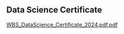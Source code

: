 ## Data Science Certificate

[WBS_DataScience_Certificate_2024.pdf.pdf](https://github.com/user-attachments/files/19250006/WBS_DataScience_Certificate_2024.pdf.pdf)
